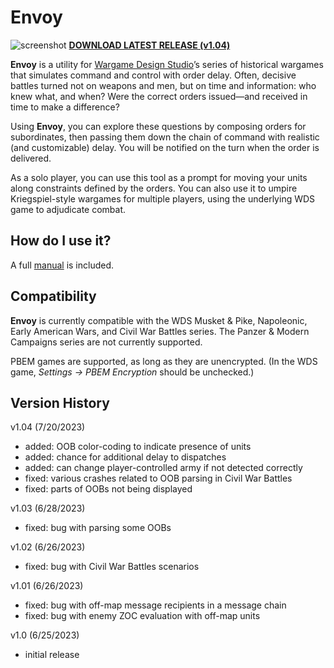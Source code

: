 # Envoy
![screenshot](https://i.imgur.com/8Pmolh3.jpg)
**[DOWNLOAD LATEST RELEASE (v1.04)](https://github.com/musurca/envoy/releases/download/1.04/Envoy.v1.04.zip)**

**Envoy** is a utility for [Wargame Design Studio](http://www.wargameds.com)’s series of historical wargames that
simulates command and control with order delay. Often, decisive battles turned not on
weapons and men, but on time and information: who knew what, and when? Were the correct
orders issued—and received in time to make a difference?

Using **Envoy**, you can explore these questions by composing orders for subordinates,
then passing them down the chain of command with realistic (and customizable) delay. You will
be notified on the turn when the order is delivered.

As a solo player, you can use this tool as a prompt for moving your units along
constraints defined by the orders. You can also use it to umpire Kriegspiel-style wargames for
multiple players, using the underlying WDS game to adjudicate combat.

## How do I use it?

A full [manual](https://github.com/musurca/envoy/blob/master/manual/Envoy_Manual_v10.pdf) is included.

## Compatibility

**Envoy** is currently compatible with the WDS Musket & Pike, Napoleonic, Early American Wars, and Civil War Battles series. The Panzer & Modern Campaigns series are not currently supported. 

PBEM games are supported, as long as they are unencrypted. (In the WDS game, *Settings -> PBEM Encryption* should be unchecked.)

## Version History

v1.04 (7/20/2023)
- added: OOB color-coding to indicate presence of units
- added: chance for additional delay to dispatches
- added: can change player-controlled army if not detected correctly
- fixed: various crashes related to OOB parsing in Civil War Battles
- fixed: parts of OOBs not being displayed

v1.03 (6/28/2023)
- fixed: bug with parsing some OOBs

v1.02 (6/26/2023)
- fixed: bug with Civil War Battles scenarios

v1.01 (6/26/2023)
- fixed: bug with off-map message recipients in a message chain
- fixed: bug with enemy ZOC evaluation with off-map units

v1.0 (6/25/2023)
- initial release
